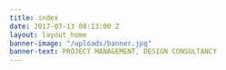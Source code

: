 ```yaml
---
title: index
date: 2017-07-13 08:13:00 Z
layout: layout_home
banner-image: "/uploads/banner.jpg"
banner-text: PROJECT MANAGEMENT, DESIGN CONSULTANCY
---
```


